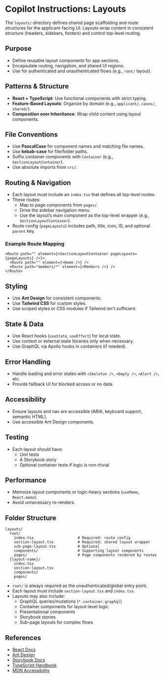 # Copilot Instructions: Layouts

The `layouts/` directory defines shared page scaffolding and route structures for the applicant-facing UI. Layouts wrap content in consistent structure (headers, sidebars, footers) and control top-level routing.

## Purpose

- Define reusable layout components for app sections.
- Encapsulate routing, navigation, and shared UI regions.
- Use for authenticated and unauthenticated flows (e.g., `root/` layout).

## Patterns & Structure

- **React + TypeScript**: Use functional components with strict typing.
- **Feature-Based Layouts**: Organize by domain (e.g., `applicant/`, `cases/`, `shared/`).
- **Composition over Inheritance**: Wrap child content using layout components.

## File Conventions

- Use **PascalCase** for component names and matching file names.
- Use **kebab-case** for file/folder paths.
- Suffix container components with `Container` (e.g., `SectionLayoutContainer`).
- Use absolute imports from `src/`.

## Routing & Navigation

- Each layout must include an `index.tsx` that defines all top-level routes.
- These routes:
  - Map to page components from `pages/`.
  - Drive the sidebar navigation menu.
  - Use the layout’s main component as the top-level wrapper (e.g., `SectionLayoutContainer`).
- Route config (`pageLayouts`) includes path, title, icon, ID, and optional `parent` key.

### Example Route Mapping

```tsx
<Route path="" element={<SectionLayoutContainer pageLayouts={pageLayouts} />}>
  <Route path="" element={<Home />} />
  <Route path="members/*" element={<Members />} />
</Route>
```

## Styling

- Use **Ant Design** for consistent components.
- Use **Tailwind CSS** for custom styles.
- Use scoped styles or CSS modules if Tailwind isn't sufficient.

## State & Data

- Use React hooks (`useState`, `useEffect`) for local state.
- Use context or external state libraries only when necessary.
- Use GraphQL via Apollo hooks in containers (if needed).

## Error Handling

- Handle loading and error states with `<Skeleton />`, `<Empty />`, `<Alert />`, etc.
- Provide fallback UI for blocked access or no data.

## Accessibility

- Ensure layouts and nav are accessible (ARIA, keyboard support, semantic HTML).
- Use accessible Ant Design components.

## Testing

- Each layout should have:
  - Unit tests
  - A Storybook story
  - Optional container tests if logic is non-trivial

## Performance

- Memoize layout components or logic-heavy sections (`useMemo`, `React.memo`).
- Avoid unnecessary re-renders.

## Folder Structure

```
layouts/
  root/
    index.tsx                    # Required: route config
    section-layout.tsx           # Required: shared layout wrapper
    sub-page-layout.tsx          # Optional
    components/                  # Supporting layout components
    pages/                       # Page components rendered by routes
  {layout-name}/
    index.tsx
    section-layout.tsx
    components/
    pages/
```

- `root/` is always required as the unauthenticated/global entry point.
- Each layout must include `section-layout.tsx` and `index.tsx`.
- Layouts may also include:
  - GraphQL queries/mutations (`*.container.graphql`)
  - Container components for layout-level logic
  - Presentational components
  - Storybook stories
  - Sub-page layouts for complex flows

## References

- [React Docs](https://react.dev/)
- [Ant Design](https://ant.design/docs/react/introduce)
- [Storybook Docs](https://storybook.js.org/docs/react/get-started/introduction)
- [TypeScript Handbook](https://www.typescriptlang.org/docs/)
- [MDN Accessibility](https://developer.mozilla.org/en-US/docs/Web/Accessibility)
